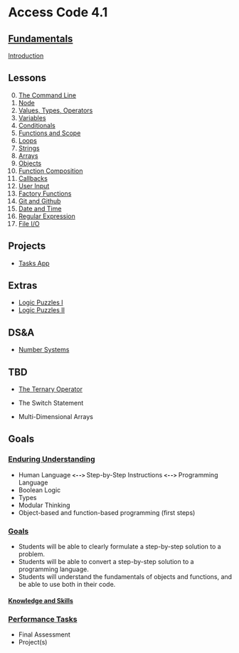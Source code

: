 # <b>Access Code 4.1</b>

## <b><u>Fundamentals</u></b>

[Introduction](lessons/intro/intro.md)

## Lessons

0. [The Command Line](lessons/terminal/terminal.md)
1. [Node](lessons/node/node.md)
2. [Values, Types, Operators](lessons/values/values.md)
2. [Variables](lessons/variables/variables.md)
3. [Conditionals](lessons/conditionals/conditionals.md)
4. [Functions and Scope](lessons/functions/functions.md)
5. [Loops](lessons/loops/loops.md)
6. [Strings](lessons/strings/strings.md)
7. [Arrays](lessons/arrays/arrays.md)
8. [Objects](lessons/objects/objects.md)
9. [Function Composition](lessons/function_composition/function_composition.md)
10. [Callbacks](lessons/callbacks/callbacks.md)
11. [User Input](lessons/user_input/user_input.md)
11. [Factory Functions](lessons/factory_functions/factory_functions.md)
12. [Git and Github](lessons/git_and_github/git_and_github.md)
13. [Date and Time](lessons/date_and_time/date_and_time.md)
14. [Regular Expression](lessons/regex/regex.md)
15. [File I/O](lessons/file/file.md)

## Projects

* [Tasks App](extras/tasks/tasks.md)

## Extras

* [Logic Puzzles I](extras/logic_puzzles/logic_puzzles_i.md)
* [Logic Puzzles II](extras/logic_puzzles/logic_puzzles_ii.md)

## DS&A

* [Number Systems](lessons/number_systems/number_systems.md)

## TBD

* [The Ternary Operator](extras/ternary_operator/ternary_operator.md)

* The Switch Statement
* Multi-Dimensional Arrays

## Goals

### <u>Enduring Understanding</u>

* Human Language <b>`<-->` </b>Step-by-Step Instructions <b>`<-->`</b> Programming Language
* Boolean Logic
* Types
* Modular Thinking
* Object-based and function-based programming (first steps)

### <u>Goals</u>

* Students will be able to clearly formulate a step-by-step solution to a problem.
* Students will be able to convert a step-by-step solution to a programming language.
* Students will understand the fundamentals of objects and functions, and be able to use both in their code.

#### <u>Knowledge and Skills</u>

### <u>Performance Tasks</u>

* Final Assessment
* Project(s)
